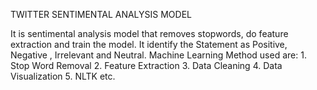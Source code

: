 TWITTER SENTIMENTAL ANALYSIS MODEL 

It is sentimental analysis model that removes stopwords, do feature extraction and train the model.
It identify the Statement as Positive, Negative , Irrelevant and Neutral.
Machine Learning Method used are:
       1. Stop Word Removal
       2. Feature Extraction
       3. Data Cleaning
       4. Data Visualization
       5. NLTK
                 etc.
                 
